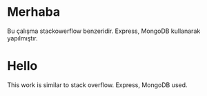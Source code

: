 # Merhaba

Bu çalışma stackowerflow benzeridir. Express, MongoDB kullanarak yapılmıştır. 

# Hello 
This work is similar to stack overflow. Express, MongoDB used.


